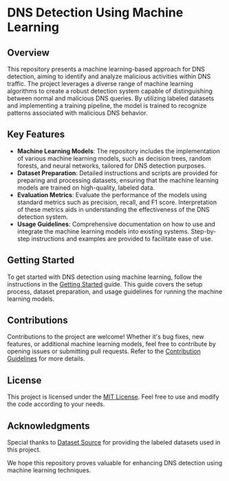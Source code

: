 # DNS Detection Using Machine Learning

## Overview
This repository presents a machine learning-based approach for DNS detection, aiming to identify and analyze malicious activities within DNS traffic. The project leverages a diverse range of machine learning algorithms to create a robust detection system capable of distinguishing between normal and malicious DNS queries. By utilizing labeled datasets and implementing a training pipeline, the model is trained to recognize patterns associated with malicious DNS behavior.

## Key Features
- **Machine Learning Models**: The repository includes the implementation of various machine learning models, such as decision trees, random forests, and neural networks, tailored for DNS detection purposes.
- **Dataset Preparation**: Detailed instructions and scripts are provided for preparing and processing datasets, ensuring that the machine learning models are trained on high-quality, labeled data.
- **Evaluation Metrics**: Evaluate the performance of the models using standard metrics such as precision, recall, and F1 score. Interpretation of these metrics aids in understanding the effectiveness of the DNS detection system.
- **Usage Guidelines**: Comprehensive documentation on how to use and integrate the machine learning models into existing systems. Step-by-step instructions and examples are provided to facilitate ease of use.

## Getting Started
To get started with DNS detection using machine learning, follow the instructions in the [Getting Started](getting_started.md) guide. This guide covers the setup process, dataset preparation, and usage guidelines for running the machine learning models.

## Contributions
Contributions to the project are welcome! Whether it's bug fixes, new features, or additional machine learning models, feel free to contribute by opening issues or submitting pull requests. Refer to the [Contribution Guidelines](CONTRIBUTING.md) for more details.

## License
This project is licensed under the [MIT License](LICENSE). Feel free to use and modify the code according to your needs.

## Acknowledgments
Special thanks to [Dataset Source](https://example-dataset-source.com) for providing the labeled datasets used in this project.

We hope this repository proves valuable for enhancing DNS detection using machine learning techniques.

